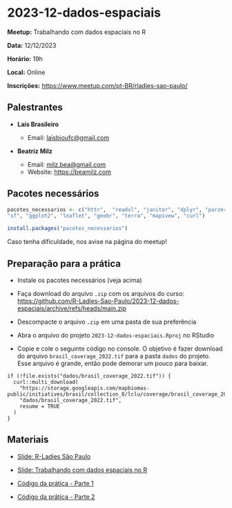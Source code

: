 # 2023-12-dados-espaciais

**Meetup:** Trabalhando com dados espaciais no R

**Data:** 12/12/2023

**Horário:** 19h

**Local:** Online

**Inscrições:** <https://www.meetup.com/pt-BR/rladies-sao-paulo/>

## Palestrantes

-   **Laís Brasileiro**

    -   Email: [laisbioufc\@gmail.com](mailto:laisbioufc@gmail.com)

-   **Beatriz Milz**

    -   Email: [milz.bea\@gmail.com](mailto:milz.bea@gmail.com)
    -   Website: <https://beamilz.com>


## Pacotes necessários

``` r
pacotes_necessarios <- c("httr",  "readxl", "janitor", "dplyr", "parzer", "glue",
"sf", "ggplot2", "leaflet", "geobr", "terra", "mapivew", "curl")

install.packages("pacotes_necessarios")
```

Caso tenha dificuldade, nos avise na página do meetup!


## Preparação para a prática

- Instale os pacotes necessários (veja acima)

- Faça download do arquivo `.zip` com os arquivos do curso: <https://github.com/R-Ladies-Sao-Paulo/2023-12-dados-espaciais/archive/refs/heads/main.zip>

- Descompacte o arquivo `.zip` em uma pasta de sua preferência

- Abra o arquivo do projeto `2023-12-dados-espaciais.Rproj` no RStudio

- Copie e cole o seguinte código no console. O objetivo é fazer download do arquivo `brasil_coverage_2022.tif` para a pasta `dados` do projeto. Esse arquivo é grande, então pode demorar um pouco para baixar.

```{r}
if (!file.exists("dados/brasil_coverage_2022.tif")) {
  curl::multi_download(
    "https://storage.googleapis.com/mapbiomas-public/initiatives/brasil/collection_8/lclu/coverage/brasil_coverage_2022.tif",
    "dados/brasil_coverage_2022.tif",
    resume = TRUE
  )
}
```


## Materiais

-   [Slide: R-Ladies São Paulo](https://r-ladies-sao-paulo.github.io/2023-12-dados-espaciais/slides/slide-rladies-sp.html)

-   [Slide: Trabalhando com dados espaciais no R](https://r-ladies-sao-paulo.github.io/2023-12-dados-espaciais/slides/)

-   [Código da prática - Parte 1](https://github.com/R-Ladies-Sao-Paulo/2023-12-dados-espaciais/blob/main/pratica-parte-1.R)

-   [Código da prática - Parte 2](https://github.com/R-Ladies-Sao-Paulo/2023-12-dados-espaciais/blob/main/pratica-parte-2.R)
